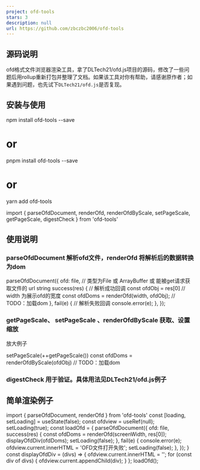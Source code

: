 ```yaml
---
project: ofd-tools
stars: 3
description: null
url: https://github.com/zbczbc2006/ofd-tools
---
```


源码说明
----

ofd格式文件浏览器渲染工具，拿了DLTech21/ofd.js项目的源码，修改了一些问题后用rollup重新打包并整理了文档。如果该工具对你有帮助，请感谢原作者；如果遇到问题，也先试下`DLTech21/ofd.js`是否复现。

安装与使用
-----

npm install ofd-tools --save
# or
pnpm install ofd-tools --save
# or
yarn add ofd-tools

import { parseOfdDocument, renderOfd, renderOfdByScale, setPageScale, getPageScale, digestCheck } from 'ofd-tools'

使用说明
----

### parseOfdDocument 解析ofd文件，renderOfd 将解析后的数据转换为dom

  parseOfdDocument({
    ofd: file, // 类型为File 或 ArrayBuffer 或 能被get请求获取文件的 url string
    success(res) { // 解析成功回调
      const ofdObj \= res\[0\]
      // width 为展示ofd的宽度
      const ofdDoms \= renderOfd(width, ofdObj);
      // TODO：加载dom
    },
    fail(e) { // 解析失败回调
      console.error(e);
    },
  });

### getPageScale、 setPageScale 、renderOfdByScale 获取、设置缩放

放大例子

setPageScale(++getPageScale())
const ofdDoms \= renderOfdByScale(ofdObj)
// TODO：加载dom

### digestCheck 用于验证。具体用法见DLTech21/ofd.js例子

简单渲染例子
------

import { parseOfdDocument, renderOfd } from 'ofd-tools'
const \[loading, setLoading\] \= useState(false);
const ofdview \= useRef(null);
setLoading(true);
const loadOfd \= {
  parseOfdDocument({
    ofd: file,
    success(res) {
      const ofdDoms \= renderOfd(screenWidth, res\[0\]);
      displayOfdDiv(ofdDoms);
      setLoading(false);
    },
    fail(e) {
      console.error(e);
      ofdview.current.innerHTML \= 'OFD文件打开失败';
      setLoading(false);
    },
  });
}
const displayOfdDiv \= (divs) \=> {
  ofdview.current.innerHTML \= '';
  for (const div of divs) {
    ofdview.current.appendChild(div);
  }
};
loadOfd();
